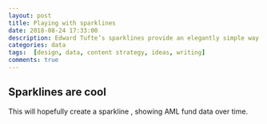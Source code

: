```yaml
---
layout: post
title: Playing with sparklines
date: 2018-08-24 17:33:00
description: Edward Tufte’s sparklines provide an elegantly simple way to convey trends when the individual data values aren’t the point.
categories: data
tags:  [design, data, content strategy, ideas, writing]
comments: true
---
```


<style>
.sparkline {
  fill: none;
  stroke: #000;
  stroke-width: 1px;
}
.sparkcircle {
  fill: #3d95bd;
  stroke: none;
}
</style>
<script src="//d3js.org/d3.v4.min.js"></script>
<script>
var width = 100;
var height = 25;
var x = d3.scaleLinear().range([0, width - 3]);
var y = d3.scaleLinear().range([height - 4, 0]);
var line = d3.line()
             .curve(d3.curveBasis)
             .x(function(d) { return x(d.year); })
             .y(function(d) { return y(d.amount); });

function sparkline(elemId, data) {
  data.forEach(function(d) {
    d.year = +d.year;
    d.amount = +d.amount;
  });
  x.domain(d3.extent(data, function(d) { return d.year; }));
  y.domain(d3.extent(data, function(d) { return d.amount; }));

  var svg = d3.select(elemId)
              .append('svg')
              .attr('width', width)
              .attr('height', height)
              .append('g')
              .attr('transform', 'translate(0, 2)');
  svg.append('path')
     .datum(data)
     .attr('class', 'sparkline')
     .attr('d', line);
  svg.append('circle')
     .attr('class', 'sparkcircle')
     .attr('cx', x(data[data.length - 1].year))
     .attr('cy', y(data[data.length - 1].amount))
     .attr('r', 2.5);  
}

d3.csv('/data/aml-fund.csv', function(error, data) {
  sparkline('#spark-it', data);
});
</script>


## Sparklines are cool

This will hopefully create a sparkline <span id="spark-it"></span>, showing AML fund data over time.